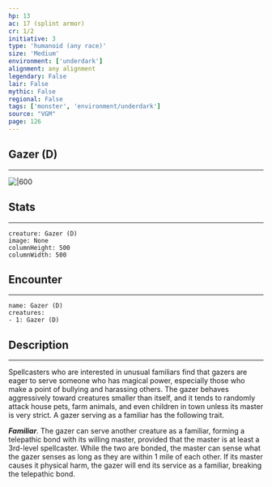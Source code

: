 ```yaml
---
hp: 13
ac: 17 (splint armor)
cr: 1/2
initiative: 3
type: 'humanoid (any race)'    
size: 'Medium'
environment: ['underdark']
alignment: any alignment
legendary: False
lair: False
mythic: False
regional: False
tags: ['monster', 'environment/underdark']
source: "VGM"
page: 126
---
```


## Gazer (D)
---

![|600](D:/Program%20Files/5e.tools/img/bestiary/VGM/Gazer.jpg)

## Stats
---

```statblock
creature: Gazer (D)
image: None
columnHeight: 500
columnWidth: 500
```

## Encounter
---

```encounter-table
name: Gazer (D)
creatures:
- 1: Gazer (D)
```

## Description
---


Spellcasters who are interested in unusual familiars find that gazers are eager to serve someone who has magical power, especially those who make a point of bullying and harassing others. The gazer behaves aggressively toward creatures smaller than itself, and it tends to randomly attack house pets, farm animals, and even children in town unless its master is very strict. A gazer serving as a familiar has the following trait.

**_Familiar_**. The gazer can serve another creature as a familiar, forming a telepathic bond with its willing master, provided that the master is at least a 3rd-level spellcaster. While the two are bonded, the master can sense what the gazer senses as long as they are within 1 mile of each other. If its master causes it physical harm, the gazer will end its service as a familiar, breaking the telepathic bond.



